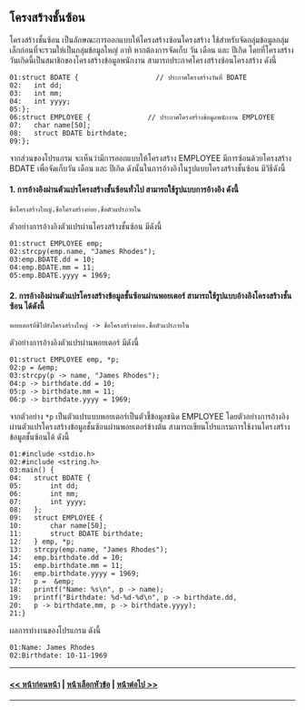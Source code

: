 ## โครงสร้างชั้นซ้อน

โครงสร้างชั้นซ้อน เป็นลักษณะการออกแบบให้โครงสร้างซ้อนโครงสร้าง ใช้สำหรับจัดกลุ่มข้อมูลกลุ่มเล็กก่อนที่จะรวมให้เป็นกลุ่มข้อมูลใหญ่ อาทิ หากต้องการจัดเก็บ วัน เดือน และ ปีเกิด โดยที่โครงสร้างวันเกิดนี้เป็นสมาชิกของโครงสร้างข้อมูลพนักงาน สามารถประกาศโครงสร้างซ้อนโครงสร้าง ดังนี้

```
01:struct BDATE {                   // ประกาศโครงสร้างวันที่ BDATE
02:   int dd;
03:   int mm;
04:   int yyyy;
05:};
06:struct EMPLOYEE {              // ประกาศโครงสร้างข้อมูลพนักงาน EMPLOYEE
07:   char name[50];
08:   struct BDATE birthdate;
09:};     
```

จากส่วนของโปรแกรม จะเห็นว่ามีการออกแบบให้โครงสร้าง EMPLOYEE มีการซ้อนด้วยโครงสร้าง BDATE เพื่อจัดเก็บวัน เดือน และ ปีเกิด ดังนั้นในการอ้างอิงในรูปแบบโครงสร้างชั้นซ้อน มีวิธีดังนี้

#### 1.  การอ้างอิงผ่านตัวแปรโครงสร้างชั้นซ้อนทั่วไป สามารถใช้รูปแบบการอ้างอิง ดังนี้

```
ชื่อโครงสร้างใหญ่.ชื่อโครงสร้างย่อย.ชื่อตัวแปรภายใน
```

ตัวอย่างการอ้างอิงตัวแปรผ่านโครงสร้างชั้นซ้อน มีดังนี้

```
01:struct EMPLOYEE emp;
02:strcpy(emp.name, "James Rhodes");         
03:emp.BDATE.dd = 10;                            
04:emp.BDATE.mm = 11;                          
05:emp.BDATE.yyyy = 1969;                     
```

#### 2.  การอ้างอิงผ่านตัวแปรโครงสร้างข้อมูลชั้นซ้อนผ่านพอยเตอร์ สามารถใช้รูปแบบอ้างอิงโครงสร้างชั้นซ้อน ได้ดังนี้

```
พอยเตอร์ที่ชี้ไปยังโครงสร้างใหญ่ -> ชื่อโครงสร้างย่อย.ชื่อตัวแปรภายใน
```

ตัวอย่างการอ้างอิงตัวแปรผ่านพอยเตอร์ มีดังนี้

```
01:struct EMPLOYEE emp, *p;
02:p = &emp;
03:strcpy(p -> name, "James Rhodes");         
04:p -> birthdate.dd = 10;            
05:p -> birthdate.mm = 11;            
06:p -> birthdate.yyyy = 1969;     
```

จากตัวอย่าง ```*p``` เป็นตัวแปรแบบพอยเตอร์เป็นตัวชี้ข้อมูลชนิด EMPLOYEE  โดยตัวอย่างการอ้างอิงผ่านตัวแปรโครงสร้างข้อมูลชั้นซ้อนผ่านพอยเตอร์ข้างต้น สามารถเขียนโปรแกรมการใช้งานโครงสร้างข้อมูลชั้นซ้อนได้ ดังนี้

```
01:#include <stdio.h> 
02:#include <string.h> 
03:main() { 
04:   struct BDATE {                  
05:       int dd;
06:       int mm;
07:       int yyyy;
08:   };
09:   struct EMPLOYEE {             
10:       char name[50];
11:       struct BDATE birthdate;
12:   } emp, *p;                                        
13:   strcpy(emp.name, "James Rhodes"); 
14:   emp.birthdate.dd = 10; 
15:   emp.birthdate.mm = 11; 
16:   emp.birthdate.yyyy = 1969; 
17:   p =  &emp;                
18:   printf("Name: %s\n", p -> name); 
19:   printf("Birthdate: %d-%d-%d\n", p -> birthdate.dd, 
20:   p -> birthdate.mm, p -> birthdate.yyyy); 
21:}
```

ผลการทำงานของโปรแกรม ดังนี้

```
01:Name: James Rhodes
02:Birthdate: 10-11-1969	
```

---
#### [<< หน้าก่อนหน้า](0703.md) | [หน้าเลือกหัวข้อ](README.md) | [หน้าต่อไป >>](0705.md)
---
